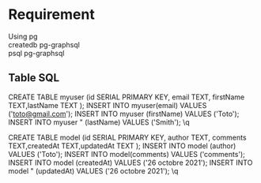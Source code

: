 # Requirement

Using pg<br>
createdb pg-graphsql<br>
psql pg-graphsql<br>

## Table SQL

CREATE TABLE myuser (id SERIAL PRIMARY KEY, email TEXT, firstName TEXT,lastName TEXT );
INSERT INTO myuser(email) VALUES ('toto@gmail.com');
INSERT INTO myuser (firstName) VALUES ('Toto');
INSERT INTO myuser " (lastName) VALUES ('Smith');
\q

CREATE TABLE model (id SERIAL PRIMARY KEY, author TEXT, comments TEXT,createdAt TEXT,updatedAt TEXT );
INSERT INTO model (author) VALUES ('Toto');
INSERT INTO model(comments) VALUES ('comments');
INSERT INTO model (createdAt) VALUES ('26 octobre 2021');
INSERT INTO model " (updatedAt) VALUES ('26 octobre 2021');
\q
